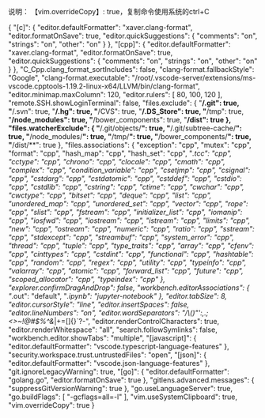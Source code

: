 说明：
【vim.overrideCopy】: true，复制命令使用系统的ctrl+C

{
    "[c]": {
        "editor.defaultFormatter": "xaver.clang-format",
        "editor.formatOnSave": true,
        "editor.quickSuggestions": {
            "comments": "on",
            "strings": "on",
            "other": "on"
        }
    },
    "[cpp]": {
        "editor.defaultFormatter": "xaver.clang-format",
        "editor.formatOnSave": true,
        "editor.quickSuggestions": {
            "comments": "on",
            "strings": "on",
            "other": "on"
        }
    },
    "C_Cpp.clang_format_sortIncludes": false,
    "clang-format.fallbackStyle": "Google",
    "clang-format.executable": "/root/.vscode-server/extensions/ms-vscode.cpptools-1.19.2-linux-x64/LLVM/bin/clang-format",
    "editor.minimap.maxColumn": 120,
    "editor.rulers": [
        80,
        100,
        120
    ],
    "remote.SSH.showLoginTerminal": false,
    "files.exclude": {
        "**/.git": true,
        "**/.svn": true,
        "**/.hg": true,
        "**/CVS": true,
        "**/.DS_Store": true,
        "**/tmp": true,
        "**/node_modules": true,
        "**/bower_components": true,
        "**/dist": true
    },
    "files.watcherExclude": {
        "**/.git/objects/**": true,
        "**/.git/subtree-cache/**": true,
        "**/node_modules/**": true,
        "**/tmp/**": true,
        "**/bower_components/**": true,
        "**/dist/**": true
    },
    "files.associations": {
        "exception": "cpp",
        "mutex": "cpp",
        "format": "cpp",
        "hash_map": "cpp",
        "hash_set": "cpp",
        "*.tcc": "cpp",
        "cctype": "cpp",
        "chrono": "cpp",
        "clocale": "cpp",
        "cmath": "cpp",
        "complex": "cpp",
        "condition_variable": "cpp",
        "csetjmp": "cpp",
        "csignal": "cpp",
        "cstdarg": "cpp",
        "cstdatomic": "cpp",
        "cstddef": "cpp",
        "cstdio": "cpp",
        "cstdlib": "cpp",
        "cstring": "cpp",
        "ctime": "cpp",
        "cwchar": "cpp",
        "cwctype": "cpp",
        "bitset": "cpp",
        "deque": "cpp",
        "list": "cpp",
        "unordered_map": "cpp",
        "unordered_set": "cpp",
        "vector": "cpp",
        "rope": "cpp",
        "slist": "cpp",
        "fstream": "cpp",
        "initializer_list": "cpp",
        "iomanip": "cpp",
        "iosfwd": "cpp",
        "iostream": "cpp",
        "istream": "cpp",
        "limits": "cpp",
        "new": "cpp",
        "ostream": "cpp",
        "numeric": "cpp",
        "ratio": "cpp",
        "sstream": "cpp",
        "stdexcept": "cpp",
        "streambuf": "cpp",
        "system_error": "cpp",
        "thread": "cpp",
        "tuple": "cpp",
        "type_traits": "cpp",
        "array": "cpp",
        "cfenv": "cpp",
        "cinttypes": "cpp",
        "cstdint": "cpp",
        "functional": "cpp",
        "hashtable": "cpp",
        "random": "cpp",
        "regex": "cpp",
        "utility": "cpp",
        "typeinfo": "cpp",
        "valarray": "cpp",
        "atomic": "cpp",
        "forward_list": "cpp",
        "future": "cpp",
        "scoped_allocator": "cpp",
        "typeindex": "cpp"
    },
    "explorer.confirmDragAndDrop": false,
    "workbench.editorAssociations": {
        "*.out": "default",
        "*.ipynb": "jupyter-notebook"
    },
    "editor.tabSize": 8,
    "editor.cursorStyle": "line",
    "editor.insertSpaces": false,
    "editor.lineNumbers": "on",
    "editor.wordSeparators": "/\\()\"':,.;<>~!@#$%^&*|+=[]{}`?-",
    "editor.renderControlCharacters": true,
    "editor.renderWhitespace": "all",
    "search.followSymlinks": false,
    "workbench.editor.showTabs": "multiple",
    "[javascript]": {
        "editor.defaultFormatter": "vscode.typescript-language-features"
    },
    "security.workspace.trust.untrustedFiles": "open",
    "[json]": {
        "editor.defaultFormatter": "vscode.json-language-features"
    },
    "git.ignoreLegacyWarning": true,
    "[go]": {
        "editor.defaultFormatter": "golang.go",
        "editor.formatOnSave": true
    },
    "gitlens.advanced.messages": {
        "suppressGitVersionWarning": true
    },
    "go.useLanguageServer": true,
    "go.buildFlags": [
        "-gcflags=all=-l"
    ],
    "vim.useSystemClipboard": true,
    "vim.overrideCopy": true
}